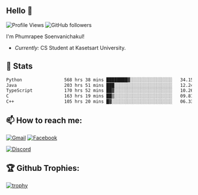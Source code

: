 
<h2>Hello 👋</h2> 

![Profile Views](https://komarev.com/ghpvc/?username=Homiez09&label=Profile%20views&color=0e75b6&style=flat)
![GitHub followers](https://img.shields.io/github/followers/HomieZ09.svg?style=social&label=Follow)


I'm Phumrapee Soenvanichakul!

- <i>Currently:</i> CS Student at Kasetsart University.

<h2>👀 Stats</h2>

<!--START_SECTION:waka-->

```txt
Python                568 hrs 38 mins ████████▓░░░░░░░░░░░░░░░░   34.15 %
Java                  203 hrs 51 mins ███░░░░░░░░░░░░░░░░░░░░░░   12.24 %
TypeScript            170 hrs 52 mins ██▓░░░░░░░░░░░░░░░░░░░░░░   10.26 %
C                     163 hrs 19 mins ██▒░░░░░░░░░░░░░░░░░░░░░░   09.81 %
C++                   105 hrs 20 mins █▓░░░░░░░░░░░░░░░░░░░░░░░   06.33 %
```

<!--END_SECTION:waka-->

<h2>📫 How to reach me:</h2>

<a href="mailto:phumrapeesoen1@gmail.com">![Gmail](https://img.shields.io/badge/Gmail-D14836?style=for-the-badge&logo=gmail&logoColor=white)</a> 
<a href="https://web.facebook.com/phumrapee.soenvanichakul.3/">![Facebook](https://img.shields.io/badge/Facebook-4267B2?style=for-the-badge&logo=facebook&logoColor=white)</a>

<a href="https://discord.gg/EWnAEUtFVm">![Discord](https://discord.c99.nl/widget/theme-1/297740667784921089.png)</a> 

<h2>🏆 Github Trophies:</h2>

[![trophy](https://github-profile-trophy.vercel.app/?username=Homiez09&theme=discord&row=1)](https://github.com/ryo-ma/github-profile-trophy)
